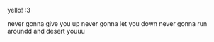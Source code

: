 yello! :3

never gonna give you up
never gonna let you down
never gonna run aroundd and 
desert youuu